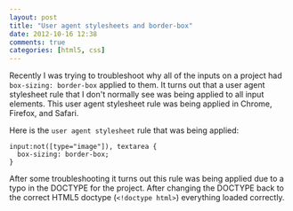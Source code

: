 ```yaml
---
layout: post
title: "User agent stylesheets and border-box"
date: 2012-10-16 12:38
comments: true
categories: [html5, css]
---
```


Recently I was trying to troubleshoot why all of the inputs on a project had
``box-sizing: border-box`` applied to them. It turns out that a user agent
stylesheet rule that I don't normally see was being applied to all input elements.
This user agent stylesheet rule was being applied in Chrome, Firefox, and Safari.

Here is the ``user agent stylesheet`` rule that was being applied:

    input:not([type="image"]), textarea {
      box-sizing: border-box;
    }

After some troubleshooting it turns out this rule was being applied due
to a typo in the DOCTYPE for the project. After changing the DOCTYPE back
to the correct HTML5 doctype (``<!doctype html>``) everything loaded correctly.

